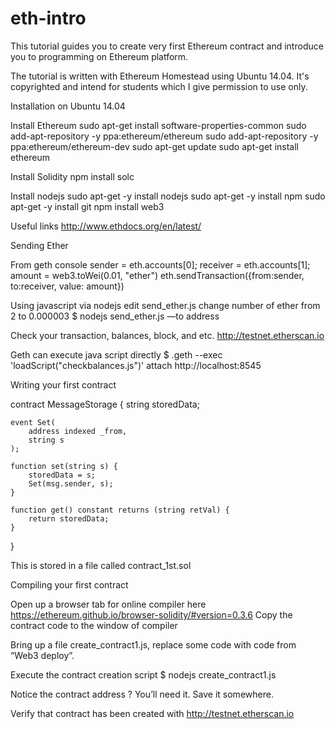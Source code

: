 # eth-intro

This tutorial guides you to create very first Ethereum contract and introduce
you to programming on Ethereum platform.

The tutorial is written with Ethereum Homestead using Ubuntu 14.04. It's
copyrighted and intend for students which I give permission to use only.

Installation on Ubuntu 14.04

Install Ethereum
sudo apt-get install software-properties-common
sudo add-apt-repository -y ppa:ethereum/ethereum
sudo add-apt-repository -y ppa:ethereum/ethereum-dev
sudo apt-get update
sudo apt-get install ethereum

Install Solidity
npm install solc

Install nodejs
sudo apt-get -y install nodejs
sudo apt-get -y install npm
sudo apt-get -y install git
npm install web3

Useful links
http://www.ethdocs.org/en/latest/

Sending Ether

From geth console
sender = eth.accounts[0];
receiver = eth.accounts[1];
amount = web3.toWei(0.01, "ether")
eth.sendTransaction({from:sender, to:receiver, value: amount})

Using javascript via nodejs
edit send_ether.js
change number of ether from 2 to 0.000003
$ nodejs send_ether.js —to address

Check your transaction, balances, block, and etc.
http://testnet.etherscan.io

Geth can execute java script directly
$ .geth --exec 'loadScript("checkbalances.js")' attach http://localhost:8545

Writing your first contract

contract MessageStorage {
    string storedData;

    event Set(
        address indexed _from,
        string s
    );

    function set(string s) {
        storedData = s;
        Set(msg.sender, s);
    }

    function get() constant returns (string retVal) {
        return storedData;
    }
}

This is stored in a file called contract_1st.sol

Compiling your first contract

Open up a browser tab for online compiler here
https://ethereum.github.io/browser-solidity/#version=0.3.6
Copy the contract code to the window of compiler

Bring up a file create_contract1.js, replace some code with code from “Web3
deploy”.

Execute the contract creation script
$ nodejs create_contract1.js

Notice the contract address ? You’ll need it. Save it somewhere.

Verify that contract has been created with http://testnet.etherscan.io

